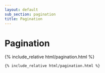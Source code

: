 ```yaml
---
layout: default
sub_section: pagination
title: Pagination
---
```


# Pagination

<div class="site-c-showcase">
{% include_relative html/pagination.html %}
</div>

```html
{% include_relative html/pagination.html %}
```